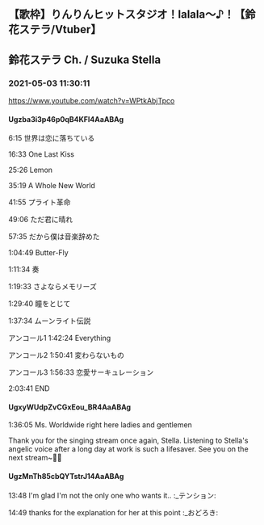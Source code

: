 ## 【歌枠】りんりんヒットスタジオ！lalala～♪！【鈴花ステラ/Vtuber】
## 鈴花ステラ Ch. / Suzuka Stella
### 2021-05-03 11:30:11
https://www.youtube.com/watch?v=WPtkAbjTpco
#### Ugzba3i3p46p0qB4KFl4AaABAg
6:15 世界は恋に落ちている

16:33 One Last Kiss

25:26 Lemon

35:19 A Whole New World

41:55 プライト革命

49:06 ただ君に晴れ

57:35 だから僕は音楽辞めた

1:04:49 Butter-Fly

1:11:34 奏

1:19:33 さよならメモリーズ

1:29:40 瞳をとじて

1:37:34 ムーンライト伝説

アンコール1 1:42:24 Everything

アンコール2 1:50:41 変わらないもの

アンコール3 1:56:33 恋愛サーキュレーション

 

2:03:41 END

#### UgxyWUdpZvCGxEou_BR4AaABAg
1:36:05 Ms. Worldwide right here ladies and gentlemen 



Thank you for the singing stream once again, Stella. Listening to Stella's angelic voice after a long day at work is such a lifesaver. See you on the next stream~💛🔔

#### UgzMnTh85cbQYTstrJ14AaABAg
13:48 I'm glad I'm not the only one who wants it.. :_テンション:

14:49 thanks for the explanation for her at this point :_おどろき:


